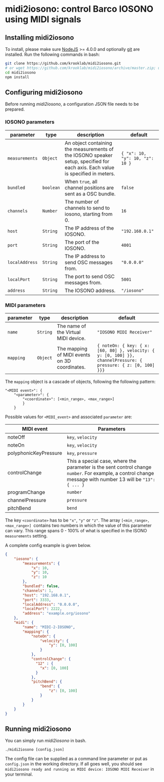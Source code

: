 # midi2iosono: control Barco IOSONO using MIDI signals

## Installing midi2iosono

To install, please make sure [NodeJS](https://nodejs.org/en/) >= 4.0.0 and optionally [git](https://git-scm.com) are installed.
Run the following commands in bash:

```bash
git clone https://github.com/krooklab/midi2iosono.git
# or wget https://github.com/krooklab/midi2iosono/archive/master.zip; unzip master.zip
cd midi2iosono
npm install
```

## Configuring midi2iosono

Before running *midi2iosono*, a configuration JSON file needs to be prepared.

### IOSONO parameters

| parameter         | type      | description | default |
|-------------------|-----------|-------------|---------|
| `measurements`    | `Object`  | An object containing the measurements of the IOSONO speaker setup, specified for each axis. Each value is specified in meters. | `{ "x": 10, "y": 10, "z": 10 }` |
| `bundled`         | `boolean` | When `true`, all channel positions are sent as a OSC bundle. | `false`|
| `channels`         | `Number` | The number of channels to send to iosono, starting from 0. | `16`|
| `host`         | `String` | The IP address of the IOSONO. | `"192.168.0.1"`|
| `port`         | `String` | The port of the IOSONO. | `4001`|
| `localAddress`         | `String` | The IP address to send OSC messages from. | `"0.0.0.0"`|
| `localPort`         | `String` | The port to send OSC messages from. | `5001`|
| `address`         | `String` | The IOSONO address. | `"/iosono"`|

### MIDI parameters

| parameter         | type      | description | default |
|-------------------|-----------|-------------|---------|
| `name`         | `String` | The name of the Virtual MIDI device. | `"IOSONO MIDI Receiver"`|
| `mapping`         | `Object` | The mapping of MIDI events on 3D coordinates.  | `{ noteOn: { key: { x: [60, 80] }, velocity: { y: [0, 100] }}, channelPressure: { pressure: { z: [0, 100] }}}`|

The `mapping` object is a cascade of objects, following the following pattern:
```
"<MIDI event>": {
    "<parameter>": {
        "<coordinate>": [<min_range>, <max_range>]
        }
    }
```
Possible values for `<MIDI_event>` and associated `parameter` are:

| MIDI event      |     Parameters    |
| -------------   |        ----------- |
| noteOff         | `key`, `velocity` |
| noteOn           | `key`, `velocity`|
| polyphonicKeyPressure  |     `key`, `pressure` |
| controlChange      |          This a special case, where the parameter is the sent control change `number`. For example, a control change message with number 13 will be `"13": { ... }` |
| programChange       |         `number` |
| channelPressure     |         `pressure` |
| pitchBend           |         `bend` |

The key `<coordinate>` has to be `"x"`, `"y"` or `"z"`. The array `[<min_range>, <max_range>] `contains two numbers in which the value of this parameter can vary. This range spans 0 - 100% of what is specified in the  ISONO `measurements` setting.


A complete config example is given below.

```json
{
    "iosono": {
        "measurements": {
            "x": 10,
            "y": 10,
            "z": 10
        },
        "bundled": false,
        "channels": 1,
        "host": "192.168.0.1",
        "port": 3333,
        "localAddress": "0.0.0.0",
        "localPort": 2222,
        "address": "example.org/iosono"
    },
    "midi": {
        "name": "MIDI-2-IOSONO",
        "mapping": {
            "noteOn": {
                "velocity": {
                    "y": [0, 100]
                }
            },
            "controlChange": {
              "12" : {
                "x": [0, 100]
              }
            },
            "pitchBend": {
                "bend": {
                    "z": [0, 100]
                }
            }
        }
    }
}
```

## Running midi2iosono

You can simply run *midi2iosono* in bash.

`./midi2iosono [config.json]`

The config file can be supplied as a command line parameter or put as `config.json` in the working directory.
If all goes well, you should see `midi2iosono ready and running as MIDI device: IOSONO MIDI Receiver` in your terminal.
